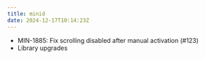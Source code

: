 ```yaml
---
title: minid
date: 2024-12-17T10:14:23Z
---
```

- MIN-1885: Fix scrolling disabled after manual activation (#123)
- Library upgrades

